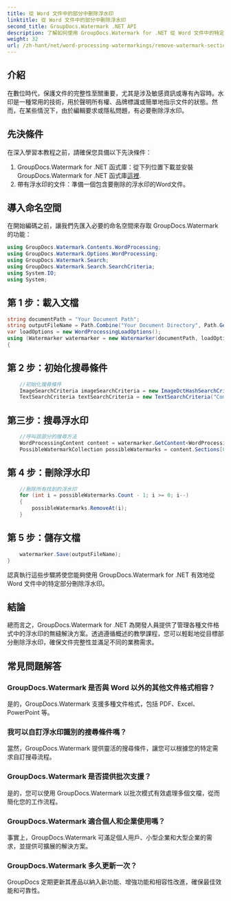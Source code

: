 ```yaml
---
title: 從 Word 文件中的部分中刪除浮水印
linktitle: 從 Word 文件中的部分中刪除浮水印
second_title: GroupDocs.Watermark .NET API
description: 了解如何使用 GroupDocs.Watermark for .NET 從 Word 文件中的特定部分刪除浮水印。此處提供綜合教程。
weight: 32
url: /zh-hant/net/word-processing-watermarkings/remove-watermark-section-word-docs/
---
```

## 介紹
在數位時代，保護文件的完整性至關重要，尤其是涉及敏感資訊或專有內容時。水印是一種常用的技術，用於聲明所有權、品牌標識或簡單地指示文件的狀態。然而，在某些情況下，由於編輯要求或隱私問題，有必要刪除浮水印。
## 先決條件
在深入學習本教程之前，請確保您具備以下先決條件：
1.  GroupDocs.Watermark for .NET 函式庫：從下列位置下載並安裝 GroupDocs.Watermark for .NET 函式庫[這裡](https://releases.groupdocs.com/Watermark/net/).
2. 帶有浮水印的文件：準備一個包含要刪除的浮水印的Word文件。

## 導入命名空間
在開始編碼之前，讓我們先匯入必要的命名空間來存取 GroupDocs.Watermark 的功能：
```csharp
using GroupDocs.Watermark.Contents.WordProcessing;
using GroupDocs.Watermark.Options.WordProcessing;
using GroupDocs.Watermark.Search;
using GroupDocs.Watermark.Search.SearchCriteria;
using System.IO;
using System;
```
## 第 1 步：載入文檔
```csharp
string documentPath = "Your Document Path";
string outputFileName = Path.Combine("Your Document Directory", Path.GetFileName(documentPath));
var loadOptions = new WordProcessingLoadOptions();
using (Watermarker watermarker = new Watermarker(documentPath, loadOptions))
{
```
## 第 2 步：初始化搜尋條件
```csharp
    //初始化搜尋條件
    ImageSearchCriteria imageSearchCriteria = new ImageDctHashSearchCriteria(Constants.LogoPng);
    TextSearchCriteria textSearchCriteria = new TextSearchCriteria("Company Name");
```
## 第三步：搜尋浮水印
```csharp
    //呼叫該部分的搜尋方法
    WordProcessingContent content = watermarker.GetContent<WordProcessingContent>();
    PossibleWatermarkCollection possibleWatermarks = content.Sections[0].Search(textSearchCriteria.Or(imageSearchCriteria));
```
## 第 4 步：刪除浮水印
```csharp
    //刪除所有找到的浮水印
    for (int i = possibleWatermarks.Count - 1; i >= 0; i--)
    {
        possibleWatermarks.RemoveAt(i);
    }
```
## 第 5 步：儲存文檔
```csharp
    watermarker.Save(outputFileName);
}
```
認真執行這些步驟將使您能夠使用 GroupDocs.Watermark for .NET 有效地從 Word 文件中的特定部分刪除浮水印。

## 結論
總而言之，GroupDocs.Watermark for .NET 為開發人員提供了管理各種文件格式中的浮水印的無縫解決方案。透過遵循概述的教學課程，您可以輕鬆地從目標部分刪除浮水印，確保文件完整性並滿足不同的業務需求。
## 常見問題解答
### GroupDocs.Watermark 是否與 Word 以外的其他文件格式相容？
是的，GroupDocs.Watermark 支援多種文件格式，包括 PDF、Excel、PowerPoint 等。
### 我可以自訂浮水印識別的搜尋條件嗎？
當然，GroupDocs.Watermark 提供靈活的搜尋條件，讓您可以根據您的特定需求自訂搜尋流程。
### GroupDocs.Watermark 是否提供批次支援？
是的，您可以使用 GroupDocs.Watermark 以批次模式有效處理多個文檔，從而簡化您的工作流程。
### GroupDocs.Watermark 適合個人和企業使用嗎？
事實上，GroupDocs.Watermark 可滿足個人用戶、小型企業和大型企業的需求，並提供可擴展的解決方案。
### GroupDocs.Watermark 多久更新一次？
GroupDocs 定期更新其產品以納入新功能、增強功能和相容性改進，確保最佳效能和可靠性。